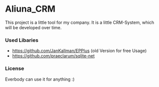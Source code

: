 # Aliuna_CRM
This project is a little tool for my company. It is a little CRM-System, which will be developed over time.


### Used Libaries
* https://github.com/JanKallman/EPPlus (old Version for free Usage)
* https://github.com/praeclarum/sqlite-net

### License
Everbody can use it for anything :)
